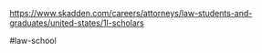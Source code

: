 
https://www.skadden.com/careers/attorneys/law-students-and-graduates/united-states/1l-scholars

#law-school 